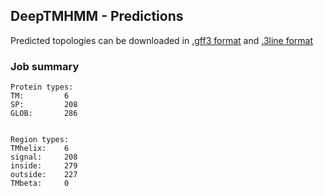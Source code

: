 ## DeepTMHMM - Predictions
Predicted topologies can be downloaded in [.gff3 format](TMRs.gff3) and [.3line format](predicted_topologies.3line)
### Job summary
```
Protein types:
TM:			6
SP:			208
GLOB:		286


Region types:
TMhelix:	6
signal:		208
inside:		279
outside:	227
TMbeta:		0
```
